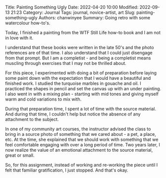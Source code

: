 Title: Painting Something Ugly
Date: 2022-04-20 10:00
Modified: 2022-09-13 21:23
Category: Journal
Tags: journal, novice-artist, art
Slug: painting-something-ugly
Authors: chanwinyee
Summary: Going retro with some watercolour how-to's.

Today, I finished a painting from the WTF Still Life how-to book and I am not in love with it. 

I understand that these books were written in the late 50's and the photo references are of that time. I also understand that I could just disengage from that prompt. But I am a completist - and being a completist means muscling through exercises that I may not be thrilled about. 

For this piece, I experimented with doing a bit of preparation before laying some paint down with the expectation that I would have a beautiful and finished work. I studied the turquoise marbles in gouache and oil. I practiced the shapes in pencil and set the canvas up with an under painting. I also went in with a mixing plan - starting with mid tones and giving myself warm and cold variations to mix with.

During that preparation time, I spent a lot of time with the source material. And during that time, I couldn't help but notice the absence of any attachment to the subject. 

In one of my community art courses, the instructor advised the class to bring in a source photo of something that we cared about - a pet, a place, etc. At the time, she explained that we should work with something that we feel comfortable engaging with over a long period of time. Two years later, I now realize the value of an emotional attachment to the source material, great or small. 

So, for this assignment, instead of working and re-working the piece until I felt that familiar gratification, I just stopped. And that's okay.